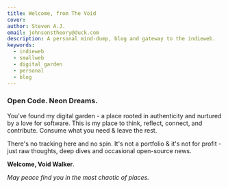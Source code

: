 ```yaml
---
title: Welcome, from The Void
cover: 
author: Steven A.J.
email: johnsonstheory@duck.com
description: A personal mind-dump, blog and gateway to the indieweb.
keywords:
  - indieweb
  - smallweb
  - digital garden
  - personal
  - blog
---
```


### Open Code. Neon Dreams.

You've found my digital garden - a place rooted in authenticity and nurtured by a love for software. This is my place to think, reflect, connect, and contribute. Consume what you need & leave the rest.

There's no tracking here and no spin. It's not a portfolio & it's not for profit - just raw thoughts, deep dives and occasional open-source news. 

**Welcome, Void Walker**. 

*May peace find you in the most chaotic of places.*